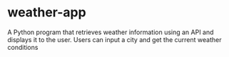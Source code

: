 # weather-app
 A Python program that retrieves weather information using an API and displays it to the user. Users can input a city and get the current weather conditions
